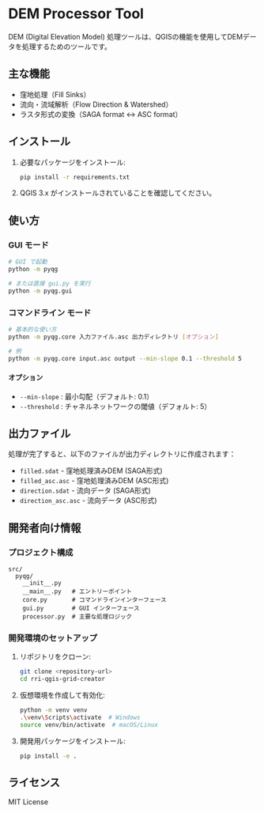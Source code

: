 # DEM Processor Tool

DEM (Digital Elevation Model) 処理ツールは、QGISの機能を使用してDEMデータを処理するためのツールです。

## 主な機能

- 窪地処理（Fill Sinks）
- 流向・流域解析（Flow Direction & Watershed）
- ラスタ形式の変換（SAGA format ↔ ASC format）

## インストール

1. 必要なパッケージをインストール:
   ```bash
   pip install -r requirements.txt
   ```

2. QGIS 3.x がインストールされていることを確認してください。

## 使い方

### GUI モード

```bash
# GUI で起動
python -m pyqg

# または直接 gui.py を実行
python -m pyqg.gui
```

### コマンドライン モード

```bash
# 基本的な使い方
python -m pyqg.core 入力ファイル.asc 出力ディレクトリ [オプション]

# 例
python -m pyqg.core input.asc output --min-slope 0.1 --threshold 5
```

#### オプション

- `--min-slope` : 最小勾配（デフォルト: 0.1）
- `--threshold` : チャネルネットワークの閾値（デフォルト: 5）

## 出力ファイル

処理が完了すると、以下のファイルが出力ディレクトリに作成されます：

- `filled.sdat` - 窪地処理済みDEM (SAGA形式)
- `filled_asc.asc` - 窪地処理済みDEM (ASC形式)
- `direction.sdat` - 流向データ (SAGA形式)
- `direction_asc.asc` - 流向データ (ASC形式)

## 開発者向け情報

### プロジェクト構成

```
src/
  pyqg/
    __init__.py
    __main__.py   # エントリーポイント
    core.py       # コマンドラインインターフェース
    gui.py        # GUI インターフェース
    processor.py  # 主要な処理ロジック
```

### 開発環境のセットアップ

1. リポジトリをクローン:
   ```bash
   git clone <repository-url>
   cd rri-qgis-grid-creator
   ```

2. 仮想環境を作成して有効化:
   ```bash
   python -m venv venv
   .\venv\Scripts\activate  # Windows
   source venv/bin/activate  # macOS/Linux
   ```

3. 開発用パッケージをインストール:
   ```bash
   pip install -e .
   ```

## ライセンス

MIT License
